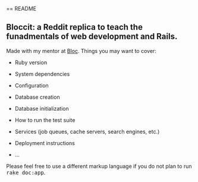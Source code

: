 == README

## Bloccit: a Reddit replica to teach the funadmentals of web development and Rails.
Made with my mentor at [Bloc](http://bloc.io). 
Things you may want to cover:

* Ruby version

* System dependencies

* Configuration

* Database creation

* Database initialization

* How to run the test suite

* Services (job queues, cache servers, search engines, etc.)

* Deployment instructions

* ...


Please feel free to use a different markup language if you do not plan to run
<tt>rake doc:app</tt>.
